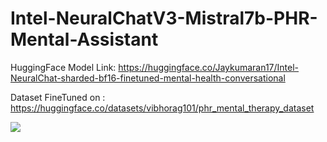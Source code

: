 # Intel-NeuralChatV3-Mistral7b-PHR-Mental-Assistant
HuggingFace Model Link: https://huggingface.co/Jaykumaran17/Intel-NeuralChat-sharded-bf16-finetuned-mental-health-conversational

Dataset FineTuned on : https://huggingface.co/datasets/vibhorag101/phr_mental_therapy_dataset

<img src="https://github.com/Jaykumaran/Intel-NeuralChatV3-Mistral7b-PHR-Mental-Assistant/blob/main/NeuralChat-Zephyr-Response.png">
